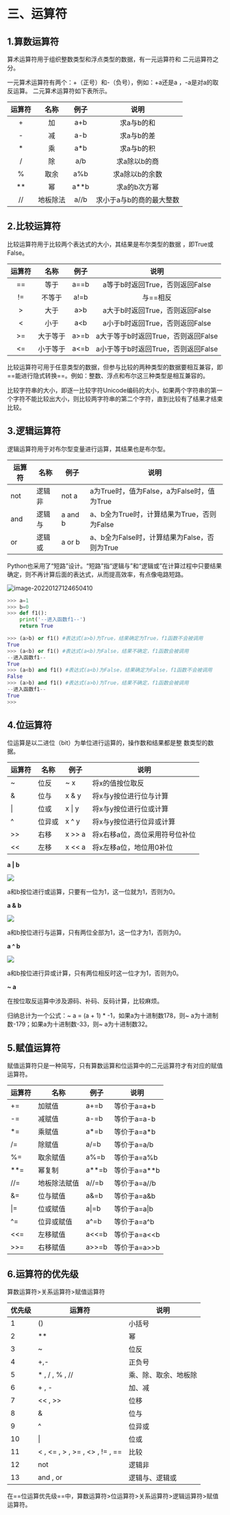 # 三、运算符

## 1.算数运算符

算术运算符用于组织整数类型和浮点类型的数据，有一元运算符和 二元运算符之分。

一元算术运算符有两个：+（正号）和-（负号），例如：+a还是a ，-a是对a的取反运算。 二元算术运算符如下表所示。

| 运算符 |   名称   | 例子 |           说明           |
| :----: | :------: | :--: | :----------------------: |
|   +    |    加    | a+b  |        求a与b的和        |
|   -    |    减    | a-b  |        求a与b的差        |
|   *    |    乘    | a*b  |        求a与b的积        |
|   /    |    除    | a/b  |       求a除以b的商       |
|   %    |   取余   | a%b  |      求a除以b的余数      |
|   **   |    幂    | a**b |       求a的b次方幂       |
|   //   | 地板除法 | a//b | 求小于a与b的商的最大整数 |

## 2.比较运算符

比较运算符用于比较两个表达式的大小，其结果是布尔类型的数据 ，即True或False。

| 运算符 |   名称   | 例子 |                说明                 |
| :----: | :------: | :--: | :---------------------------------: |
|   ==   |   等于   | a==b |   a等于b时返回True，否则返回False   |
|   !=   |  不等于  | a!=b |              与==相反               |
|   >    |   大于   | a>b  |   a大于b时返回True，否则返回False   |
|   <    |   小于   | a<b  |   a小于b时返回True，否则返回False   |
|   >=   | 大于等于 | a>=b | a大于等于b时返回True，否则返回False |
|   <=   | 小于等于 | a<=b | a小于等于b时返回True，否则返回False |

比较运算符可用于任意类型的数据，但参与比较的两种类型的数据要相互兼容，即==能进行隐式转换==。例如：整数、浮点和布尔这三种类型是相互兼容的。

比较字符串的大小，即逐一比较字符Unicode编码的大小，如果两个字符串的第一个字符不能比较出大小，则比较两字符串的第二个字符，直到比较有了结果才结束比较。

## 3.逻辑运算符

逻辑运算符用于对布尔型变量进行运算，其结果也是布尔型。

| 运算符 | 名称   | 例子    | 说明                                         |
| ------ | ------ | ------- | -------------------------------------------- |
| not    | 逻辑非 | not a   | a为True时，值为False，a为False时，值为True   |
| and    | 逻辑与 | a and b | a、b全为True时，计算结果为True，否则为False  |
| or     | 逻辑或 | a or b  | a、b全为False时，计算结果为False，否则为True |

Python也采用了“短路”设计。“短路”指“逻辑与”和“逻辑或”在计算过程中只要结果确定，则不再计算后面的表达式，从而提高效率，有点像电路短路。

![image-20220127124650410](https://gitee.com/yibaiwan/image/raw/master/image/202201281423565.png)

```python
>>> a=1
>>> b=0
>>> def f1():
	print('--进入函数f1--')
	return True

>>> (a>b) or f1() #表达式(a>b)为True，结果确定为True，f1函数不会被调用
True
>>> (a<b) or f1() #表达式(a<b)为False，结果不确定，f1函数会被调用
--进入函数f1--
True
>>> (a<b) and f1() #表达式(a<b)为False，结果确定为False，f1函数不会被调用
False
>>> (a>b) and f1() #表达式(a>b)为True，结果不确定，f1函数会被调用
--进入函数f1--
True
>>> 
```

## 4.位运算符

位运算是以二进位（bit）为单位进行运算的，操作数和结果都是整 数类型的数据。

| 运算符 | 名称   | 例子   | 说明                           |
| ------ | ------ | ------ | ------------------------------ |
| ~      | 位反   | ~ x    | 将x的值按位取反                |
| &      | 位与   | x & y  | 将x与y按位进行位与计算         |
| \|     | 位或   | x \| y | 将x与y按位进行位或计算         |
| ^      | 位异或 | x ^ y  | 将x与y按位进行位异或计算       |
| >>     | 右移   | x >> a | 将x右移a位，高位采用符号位补位 |
| <<     | 左移   | x << a | 将x左移a位，地位用0补位        |

**a | b**

![](https://gitee.com/yibaiwan/image/raw/master/image/202201271505689.png)

a和b按位进行或运算，只要有一位为1，这一位就为1，否则为0。

**a & b**

![](https://gitee.com/yibaiwan/image/raw/master/image/202201281423213.png)

a和b按位进行与运算，只有两位全部为1，这一位才为1，否则为0。

**a ^ b**

![](https://gitee.com/yibaiwan/image/raw/master/image/202201271512404.png)

a和b按位进行异或计算，只有两位相反时这一位才为1，否则为0。

**~ a**

在按位取反运算中涉及源码、补码、反码计算，比较麻烦。

归纳总计为一个公式：~ a = (a + 1) * -1，如果a为十进制数178，则~ a为十进制数-179；如果a为十进制数-33，则~ a为十进制数32。

## 5.赋值运算符

赋值运算符只是一种简写，只有算数运算和位运算中的二元运算符才有对应的赋值运算符。

| 运算符 | 名称         | 例子  | 说明         |
| ------ | ------------ | ----- | ------------ |
| +=     | 加赋值       | a+=b  | 等价于a=a+b  |
| -=     | 减赋值       | a-=b  | 等价于a=a-b  |
| *=     | 乘赋值       | a*=b  | 等价于a=a*b  |
| /=     | 除赋值       | a/=b  | 等价于a=a/b  |
| %=     | 取余赋值     | a%=b  | 等价于a=a%b  |
| **=    | 幂复制       | a**=b | 等价于a=a**b |
| //=    | 地板除法赋值 | a//=b | 等价于a=a//b |
| &=     | 位与赋值     | a&=b  | 等价于a=a&b  |
| \|=    | 位或赋值     | a\|=b | 等价于a=a\|b |
| ^=     | 位异或赋值   | a^=b  | 等价于a=a^b  |
| <<=    | 左移赋值     | a<<=b | 等价于a=a<<b |
| >>=    | 右移赋值     | a>>=b | 等价于a=a>>b |



## 6.运算符的优先级

算数运算符>关系运算符>赋值运算符

| 优先级 | 运算符                         | 说明                 |
| ------ | ------------------------------ | -------------------- |
| 1      | ()                             | 小括号               |
| 2      | **                             | 幂                   |
| 3      | ~                              | 位反                 |
| 4      | +,-                            | 正负号               |
| 5      | * , / , % , //                 | 乘、除、取余、地板除 |
| 6      | + , -                          | 加、减               |
| 7      | << , >>                        | 位移                 |
| 8      | &                              | 位与                 |
| 9      | ^                              | 位异或               |
| 10     | \|                             | 位或                 |
| 11     | < , <= , > , >= , <> , != , == | 比较                 |
| 12     | not                            | 逻辑非               |
| 13     | and , or                       | 逻辑与、逻辑或       |

在==位运算优先级==中，算数运算符>位运算符>关系运算符>逻辑运算符>赋值运算符。
